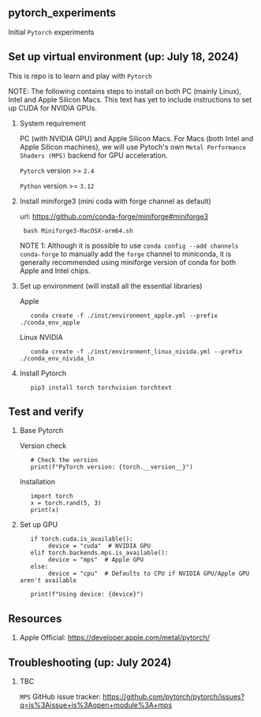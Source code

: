 ## pytorch_experiments
Initial `Pytorch` experiments

## Set up virtual environment (up: July 18, 2024)

This is repo is to learn and play with `Pytorch`

NOTE: The following contains steps to install on both PC (mainly Linux), Intel and Apple Silicon Macs. This text has yet to include instructions to set up CUDA for NVIDIA GPUs. 

1. System requirement

    PC (with NVIDIA GPU) and Apple Silicon Macs. For Macs (both Intel and Apple Silicon machines), we will use Pytoch's own `Metal Performance Shaders (MPS)` backend for GPU acceleration. 

    `Pytorch` version >= `2.4`

    `Python` version >= `3.12`


2. Install miniforge3 (mini coda with forge channel as default)

   url: <https://github.com/conda-forge/miniforge#miniforge3>

        bash Miniforge3-MacOSX-arm64.sh

   NOTE 1: Although it is possible to use `conda config --add channels conda-forge`  to manually add the `forge` channel to miniconda, it is generally recommended using miniforge version of conda for both Apple and Intel chips.

3. Set up environment (will install all the essential libraries)


     Apple
     
          conda create -f ./inst/environment_apple.yml --prefix ./conda_env_apple

     Linux NVIDIA

          conda create -f ./inst/environment_linux_nivida.yml --prefix ./conda_env_nivida_ln


4. Install Pytorch

          pip3 install torch torchvision torchtext

## Test and verify

1. Base Pytorch

     Version check 

          # Check the version
          print(f"PyTorch version: {torch.__version__}")

     Installation

          import torch
          x = torch.rand(5, 3)
          print(x)

2. Set up GPU

          if torch.cuda.is_available():
               device = "cuda"  # NVIDIA GPU
          elif torch.backends.mps.is_available():
               device = "mps"  # Apple GPU
          else:
               device = "cpu"  # Defaults to CPU if NVIDIA GPU/Apple GPU aren't available

          print(f"Using device: {device}")



## Resources

1. Apple Official: <https://developer.apple.com/metal/pytorch/>


## Troubleshooting (up: July 2024)

1. TBC

     `MPS` GitHub issue tracker: <https://github.com/pytorch/pytorch/issues?q=is%3Aissue+is%3Aopen+module%3A+mps>